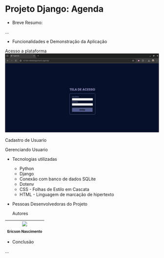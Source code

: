 # Projeto Django: Agenda

* Breve Resumo:

...

* Funcionalidades e Demonstração da Aplicação

Acesso a plataforma
![alt text](<Screenshot from 2024-10-17 12-19-43.png>)


Cadastro de Usuario


Gerenciando Usuario



* Tecnologias utilizadas

  * Python
  * Django
  * Conexão com banco de dados SQLite
  * Dotenv
  * CSS - Folhas de Estilo em Cascata
  * HTML - Linguagem de marcação de hipertexto
    
* Pessoas Desenvolvedoras do Projeto

  Autores

| [<img loading="lazy" src="https://avatars.githubusercontent.com/u/9308189?v=4" width=115><br><sub>Ericson Nascimento</sub>](https://github.com/ericsonnascimento) |
| :---: |

* Conclusão

...
